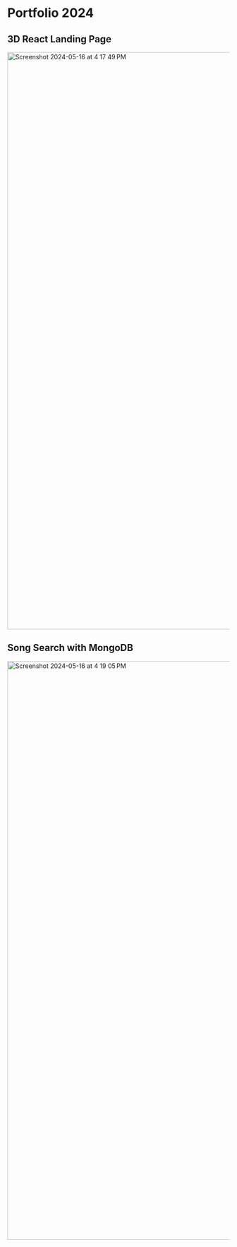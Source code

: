 # Portfolio 2024
## 3D React Landing Page
<img width="1308" alt="Screenshot 2024-05-16 at 4 17 49 PM" src="https://github.com/michellechang02/portfolio2024/assets/95554630/3d54c4a7-05a5-41cb-91de-a0a36d482111">

## Song Search with MongoDB
<img width="1311" alt="Screenshot 2024-05-16 at 4 19 05 PM" src="https://github.com/michellechang02/portfolio2024/assets/95554630/fc1becba-6e9f-45ff-b191-a3c04f7341f1">
